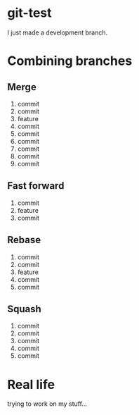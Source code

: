 # git-test

I just made a development branch.

# Combining branches

## Merge

1. commit
2. commit
3. feature
4. commit
5. commit
6. commit
7. commit
8. commit
9. commit

## Fast forward

1. commit
2. feature
3. commit

## Rebase

1. commit
2. commit
3. feature
4. commit
5. commit

## Squash

1. commit
2. commit
3. commit
4. commit
5. commit





# Real life

trying to work on my stuff...
